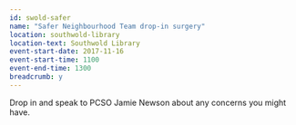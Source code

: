 ```yaml
---
id: swold-safer
name: "Safer Neighbourhood Team drop-in surgery"
location: southwold-library
location-text: Southwold Library
event-start-date: 2017-11-16
event-start-time: 1100
event-end-time: 1300
breadcrumb: y
---
```


Drop in and speak to PCSO Jamie Newson about any concerns you might have.
